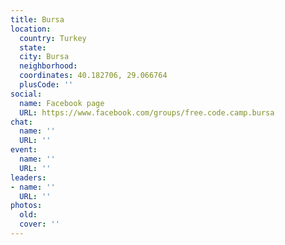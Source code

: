 ```yaml
---
title: Bursa
location:
  country: Turkey
  state: 
  city: Bursa
  neighborhood: 
  coordinates: 40.182706, 29.066764
  plusCode: ''
social:
  name: Facebook page
  URL: https://www.facebook.com/groups/free.code.camp.bursa
chat:
  name: ''
  URL: ''
event:
  name: ''
  URL: ''
leaders:
- name: ''
  URL: ''
photos:
  old: 
  cover: ''
---
```

